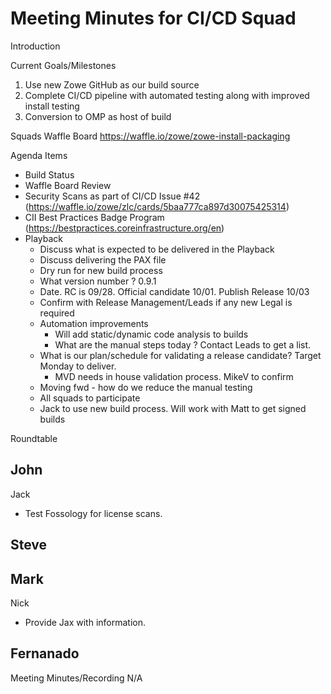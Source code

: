 # Meeting Minutes for CI/CD Squad

Introduction

Current Goals/Milestones

1. Use new Zowe GitHub as our build source
2. Complete CI/CD pipeline with automated testing along with improved install testing
3. Conversion to OMP as host of build

Squads Waffle Board
https://waffle.io/zowe/zowe-install-packaging

Agenda Items

- Build Status
- Waffle Board Review
- Security Scans as part of CI/CD Issue #42 (https://waffle.io/zowe/zlc/cards/5baa777ca897d30075425314)
- CII Best Practices Badge Program (https://bestpractices.coreinfrastructure.org/en)
- Playback
  - Discuss what is expected to be delivered in the Playback
  - Discuss delivering the PAX file
  - Dry run for new build process
  - What version number ? 0.9.1
  - Date. RC is 09/28. Official candidate 10/01. Publish Release 10/03
  - Confirm with Release Management/Leads if any new Legal is required
  - Automation improvements
    - Will add static/dynamic code analysis to builds
    - What are the manual steps today ? Contact Leads to get a list.
  - What is our plan/schedule for validating a release candidate? Target Monday to deliver.
    - MVD needs in house validation process. MikeV to confirm
  - Moving fwd - how do we reduce the manual testing 
  - All squads to participate
  - Jack to use new build process. Will work with Matt to get signed builds

Roundtable

John
-

Jack
- Test Fossology for license scans.

Steve
-

Mark
-

Nick
- Provide Jax with information.

Fernanado
-

Meeting Minutes/Recording
N/A
